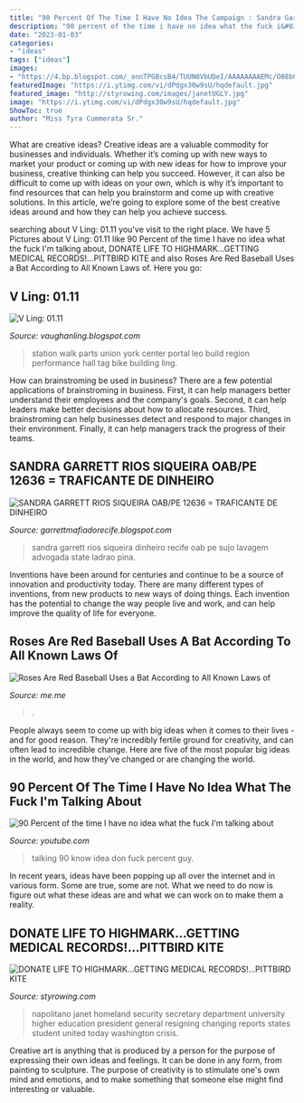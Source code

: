```yaml
---
title: "90 Percent Of The Time I Have No Idea The Campaign : Sandra Garrett Rios Siqueira Oab/pe 12636 = Traficante De Dinheiro"
description: "90 percent of the time i have no idea what the fuck i&#039;m talking about"
date: "2023-01-03"
categories:
- "ideas"
tags: ["ideas"]
images:
- "https://4.bp.blogspot.com/_annTPGBcsB4/TUUN0VbUDeI/AAAAAAAAEMc/O08b0mqgTYE/s1600/IMGP7485.JPG"
featuredImage: "https://i.ytimg.com/vi/dPdgx30w9sU/hqdefault.jpg"
featured_image: "http://styrowing.com/images/janetUGLY.jpg"
image: "https://i.ytimg.com/vi/dPdgx30w9sU/hqdefault.jpg"
ShowToc: true
author: "Miss Tyra Cummerata Sr."
---
```



What are creative ideas?
Creative ideas are a valuable commodity for businesses and individuals. Whether it’s coming up with new ways to market your product or coming up with new ideas for how to improve your business, creative thinking can help you succeed. However, it can also be difficult to come up with ideas on your own, which is why it’s important to find resources that can help you brainstorm and come up with creative solutions. In this article, we’re going to explore some of the best creative ideas around and how they can help you achieve success.

	

		
searching about V Ling: 01.11 you've visit to the right place. We have 5 Pictures about V Ling: 01.11 like 90 Percent of the time I have no idea what the fuck I&#039;m talking about, DONATE LIFE TO HIGHMARK...GETTING MEDICAL RECORDS!...PITTBIRD KITE and also Roses Are Red Baseball Uses a Bat According to All Known Laws of. Here you go:
		
    
## V Ling: 01.11

<img loading=lazy src="https://4.bp.blogspot.com/_annTPGBcsB4/TUUN0VbUDeI/AAAAAAAAEMc/O08b0mqgTYE/s1600/IMGP7485.JPG" onerror="this.onerror=null;this.src='https://tse2.mm.bing.net/th?id=OIP.NM9F2AsMWxDDibaVSkkOZwHaE7&amp;pid=15.1';" alt="V Ling: 01.11">

_Source: vaughanling.blogspot.com_

>station walk parts union york center portal leo build region performance hall tag bike building ling. 

	

How can brainstroming be used in business?
There are a few potential applications of brainstroming in business. First, it can help managers better understand their employees and the company's goals. Second, it can help leaders make better decisions about how to allocate resources. Third, brainstroming can help businesses detect and respond to major changes in their environment. Finally, it can help managers track the progress of their teams.

    
## SANDRA GARRETT RIOS SIQUEIRA OAB/PE 12636 = TRAFICANTE DE DINHEIRO

<img loading=lazy src="https://1.bp.blogspot.com/-vc33d3lIUHc/VUvDBDa9WXI/AAAAAAAAAiI/DeqHc-Xj838/s1600/11182251_540795392727887_5146448237629923792_n.jpg" onerror="this.onerror=null;this.src='https://tse1.mm.bing.net/th?id=OIP.m4Dv658qufux0IDQiXDXwwHaNK&amp;pid=15.1';" alt="SANDRA GARRETT RIOS SIQUEIRA OAB/PE 12636 = TRAFICANTE DE DINHEIRO">

_Source: garrettmafiadorecife.blogspot.com_

>sandra garrett rios siqueira dinheiro recife oab pe sujo lavagem advogada state ladrao pina. 

	

Inventions have been around for centuries and continue to be a source of innovation and productivity today. There are many different types of inventions, from new products to new ways of doing things. Each invention has the potential to change the way people live and work, and can help improve the quality of life for everyone.

    
## Roses Are Red Baseball Uses A Bat According To All Known Laws Of

<img loading=lazy src="https://pics.me.me/thumb_roses-are-red-baseball-uses-a-bat-according-to-all-63455963.png" onerror="this.onerror=null;this.src='https://tse3.mm.bing.net/th?id=OIP.3I6LkJVJfM7f2mk8r3QeGQAAAA&amp;pid=15.1';" alt="Roses Are Red Baseball Uses a Bat According to All Known Laws of">

_Source: me.me_

>. 

	

People always seem to come up with big ideas when it comes to their lives - and for good reason. They're incredibly fertile ground for creativity, and can often lead to incredible change. Here are five of the most popular big ideas in the world, and how they've changed or are changing the world.

    
## 90 Percent Of The Time I Have No Idea What The Fuck I&#039;m Talking About

<img loading=lazy src="https://i.ytimg.com/vi/dPdgx30w9sU/hqdefault.jpg" onerror="this.onerror=null;this.src='https://tse3.mm.bing.net/th?id=OIP.4DTRDEblDP6NJeLvFeDYnQHaFj&amp;pid=15.1';" alt="90 Percent of the time I have no idea what the fuck I&#039;m talking about">

_Source: youtube.com_

>talking 90 know idea don fuck percent guy. 

	

In recent years, ideas have been popping up all over the internet and in various form. Some are true, some are not. What we need to do now is figure out what these ideas are and what we can work on to make them a reality.

    
## DONATE LIFE TO HIGHMARK...GETTING MEDICAL RECORDS!...PITTBIRD KITE

<img loading=lazy src="http://styrowing.com/images/janetUGLY.jpg" onerror="this.onerror=null;this.src='https://tse2.mm.bing.net/th?id=OIP.SahLvGasAIKpN2Uxj5zqOgAAAA&amp;pid=15.1';" alt="DONATE LIFE TO HIGHMARK...GETTING MEDICAL RECORDS!...PITTBIRD KITE">

_Source: styrowing.com_

>napolitano janet homeland security secretary department university higher education president general resigning changing reports states student united today washington crisis. 

	

Creative art is anything that is produced by a person for the purpose of expressing their own ideas and feelings. It can be done in any form, from painting to sculpture. The purpose of creativity is to stimulate one's own mind and emotions, and to make something that someone else might find interesting or valuable.

